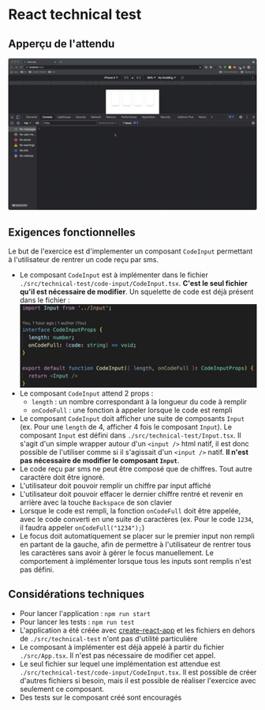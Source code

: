 # React technical test

## Apperçu de l'attendu

![Preview Image](./doc/expected.gif)

## Exigences fonctionnelles

Le but de l'exercice est d'implementer un composant `CodeInput` permettant à l'utilisateur de rentrer un code reçu par sms.

- Le composant `CodeInput` est à implémenter dans le fichier `./src/technical-test/code-input/CodeInput.tsx`. **C'est le seul fichier qu'il est nécessaire de modifier**. Un squelette de code est déjà présent dans le fichier :
![Preview Image](./doc/template.png)
- Le composant `CodeInput` attend 2 props :
  - `length` : un nombre correspondant à la longueur du code à remplir
  - `onCodeFull` : une fonction à appeler lorsque le code est rempli
- Le composant `CodeInput` doit afficher une suite de composants `Input` (ex. Pour une `length` de 4, afficher 4 fois le composant `Input`). Le composant `Input` est défini dans `./src/technical-test/Input.tsx`. Il s'agit d'un simple wrapper autour d'un `<input />` html natif, il est donc possible de l'utiliser comme si il s'agissait d'un `<input />` natif. **Il n'est pas nécessaire de modifier le composant `Input`**.
- Le code reçu par sms ne peut être composé que de chiffres. Tout autre caractère doit être ignoré.
- L'utilisateur doit pouvoir remplir un chiffre par input affiché
- L'utilisateur doit pouvoir effacer le dernier chiffre rentré et revenir en arrière avec la touche `Backspace` de son clavier
- Lorsque le code est rempli, la fonction `onCodeFull` doit être appelée, avec le code converti en une suite de caractères (ex. Pour le code `1234`, il faudra appeler `onCodeFull("1234");`)
- Le focus doit automatiquement se placer sur le premier input non rempli en partant de la gauche, afin de permettre à l'utilisateur de rentrer tous les caractères sans avoir à gérer le focus manuellement. Le comportement à implémenter lorsque tous les inputs sont remplis n'est pas défini.

## Considérations techniques

- Pour lancer l'application : `npm run start`
- Pour lancer les tests : `npm run test`
- L'application a été créée avec [create-react-app](https://create-react-app.dev/) et les fichiers en dehors de `./src/technical-test` n'ont pas d'utilité particulière
- Le composant à implémenter est déjà appelé à partir du fichier `./src/App.tsx`. Il n'est pas nécessaire de modifier cet appel.
- Le seul fichier sur lequel une implémentation est attendue est `./src/technical-test/code-input/CodeInput.tsx`. Il est possible de créer d'autres fichiers si besoin, mais il est possible de réaliser l'exercice avec seulement ce composant.
- Des tests sur le composant créé sont encouragés
